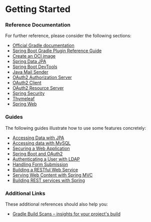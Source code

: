 # Getting Started

### Reference Documentation

For further reference, please consider the following sections:

* [Official Gradle documentation](https://docs.gradle.org)
* [Spring Boot Gradle Plugin Reference Guide](https://docs.spring.io/spring-boot/3.5.0/gradle-plugin)
* [Create an OCI image](https://docs.spring.io/spring-boot/3.5.0/gradle-plugin/packaging-oci-image.html)
* [Spring Data JPA](https://docs.spring.io/spring-boot/3.5.0/reference/data/sql.html#data.sql.jpa-and-spring-data)
* [Spring Boot DevTools](https://docs.spring.io/spring-boot/3.5.0/reference/using/devtools.html)
* [Java Mail Sender](https://docs.spring.io/spring-boot/3.5.0/reference/io/email.html)
* [OAuth2 Authorization Server](https://docs.spring.io/spring-boot/3.5.0/reference/web/spring-security.html#web.security.oauth2.authorization-server)
* [OAuth2 Client](https://docs.spring.io/spring-boot/3.5.0/reference/web/spring-security.html#web.security.oauth2.client)
* [OAuth2 Resource Server](https://docs.spring.io/spring-boot/3.5.0/reference/web/spring-security.html#web.security.oauth2.server)
* [Spring Security](https://docs.spring.io/spring-boot/3.5.0/reference/web/spring-security.html)
* [Thymeleaf](https://docs.spring.io/spring-boot/3.5.0/reference/web/servlet.html#web.servlet.spring-mvc.template-engines)
* [Spring Web](https://docs.spring.io/spring-boot/3.5.0/reference/web/servlet.html)

### Guides

The following guides illustrate how to use some features concretely:

* [Accessing Data with JPA](https://spring.io/guides/gs/accessing-data-jpa/)
* [Accessing data with MySQL](https://spring.io/guides/gs/accessing-data-mysql/)
* [Securing a Web Application](https://spring.io/guides/gs/securing-web/)
* [Spring Boot and OAuth2](https://spring.io/guides/tutorials/spring-boot-oauth2/)
* [Authenticating a User with LDAP](https://spring.io/guides/gs/authenticating-ldap/)
* [Handling Form Submission](https://spring.io/guides/gs/handling-form-submission/)
* [Building a RESTful Web Service](https://spring.io/guides/gs/rest-service/)
* [Serving Web Content with Spring MVC](https://spring.io/guides/gs/serving-web-content/)
* [Building REST services with Spring](https://spring.io/guides/tutorials/rest/)

### Additional Links

These additional references should also help you:

* [Gradle Build Scans – insights for your project's build](https://scans.gradle.com#gradle)

